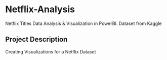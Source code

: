 # Netflix-Analysis
Netflix Titles Data Analysis &amp; Visualization in PowerBI. Dataset from Kaggle
## Project Description
Creating Visualizations for a Netflix Dataset
